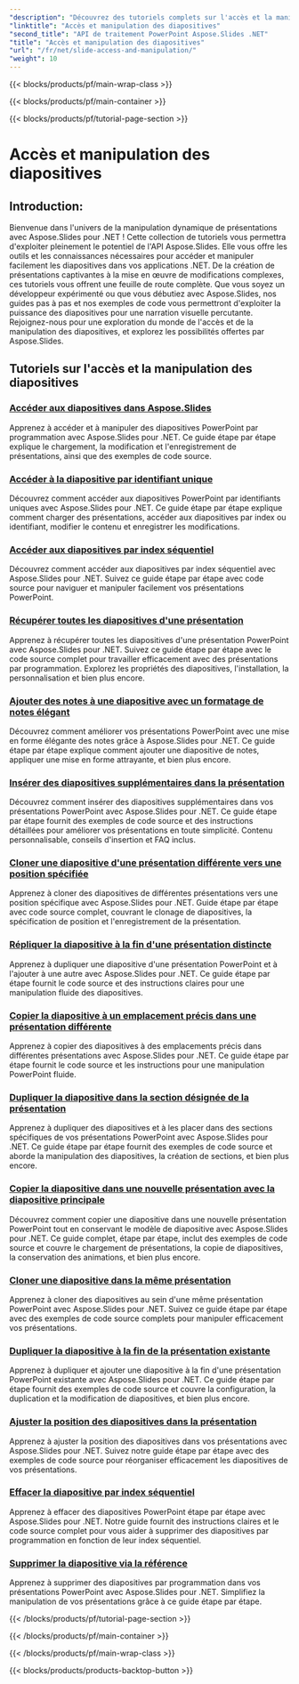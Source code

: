 ```yaml
---
"description": "Découvrez des tutoriels complets sur l'accès et la manipulation des diapositives avec Aspose.Slides pour .NET. Apprenez à créer, modifier et améliorer vos présentations par programmation."
"linktitle": "Accès et manipulation des diapositives"
"second_title": "API de traitement PowerPoint Aspose.Slides .NET"
"title": "Accès et manipulation des diapositives"
"url": "/fr/net/slide-access-and-manipulation/"
"weight": 10
---
```


{{< blocks/products/pf/main-wrap-class >}}

{{< blocks/products/pf/main-container >}}

{{< blocks/products/pf/tutorial-page-section >}}

# Accès et manipulation des diapositives

## Introduction:

Bienvenue dans l'univers de la manipulation dynamique de présentations avec Aspose.Slides pour .NET ! Cette collection de tutoriels vous permettra d'exploiter pleinement le potentiel de l'API Aspose.Slides. Elle vous offre les outils et les connaissances nécessaires pour accéder et manipuler facilement les diapositives dans vos applications .NET. De la création de présentations captivantes à la mise en œuvre de modifications complexes, ces tutoriels vous offrent une feuille de route complète. Que vous soyez un développeur expérimenté ou que vous débutiez avec Aspose.Slides, nos guides pas à pas et nos exemples de code vous permettront d'exploiter la puissance des diapositives pour une narration visuelle percutante. Rejoignez-nous pour une exploration du monde de l'accès et de la manipulation des diapositives, et explorez les possibilités offertes par Aspose.Slides.

## Tutoriels sur l'accès et la manipulation des diapositives
### [Accéder aux diapositives dans Aspose.Slides](./accessing-slides/)
Apprenez à accéder et à manipuler des diapositives PowerPoint par programmation avec Aspose.Slides pour .NET. Ce guide étape par étape explique le chargement, la modification et l'enregistrement de présentations, ainsi que des exemples de code source.
### [Accéder à la diapositive par identifiant unique](./access-slide-by-id/)
Découvrez comment accéder aux diapositives PowerPoint par identifiants uniques avec Aspose.Slides pour .NET. Ce guide étape par étape explique comment charger des présentations, accéder aux diapositives par index ou identifiant, modifier le contenu et enregistrer les modifications.
### [Accéder aux diapositives par index séquentiel](./access-slide-by-index/)
Découvrez comment accéder aux diapositives par index séquentiel avec Aspose.Slides pour .NET. Suivez ce guide étape par étape avec code source pour naviguer et manipuler facilement vos présentations PowerPoint.
### [Récupérer toutes les diapositives d'une présentation](./access-all-slides/)
Apprenez à récupérer toutes les diapositives d'une présentation PowerPoint avec Aspose.Slides pour .NET. Suivez ce guide étape par étape avec le code source complet pour travailler efficacement avec des présentations par programmation. Explorez les propriétés des diapositives, l'installation, la personnalisation et bien plus encore.
### [Ajouter des notes à une diapositive avec un formatage de notes élégant](./add-notes-slide-with-notes-style/)
Découvrez comment améliorer vos présentations PowerPoint avec une mise en forme élégante des notes grâce à Aspose.Slides pour .NET. Ce guide étape par étape explique comment ajouter une diapositive de notes, appliquer une mise en forme attrayante, et bien plus encore.
### [Insérer des diapositives supplémentaires dans la présentation](./add-slides/)
Découvrez comment insérer des diapositives supplémentaires dans vos présentations PowerPoint avec Aspose.Slides pour .NET. Ce guide étape par étape fournit des exemples de code source et des instructions détaillées pour améliorer vos présentations en toute simplicité. Contenu personnalisable, conseils d'insertion et FAQ inclus.
### [Cloner une diapositive d'une présentation différente vers une position spécifiée](./clone-slide-from-another-presentation-specified-position/)
Apprenez à cloner des diapositives de différentes présentations vers une position spécifique avec Aspose.Slides pour .NET. Guide étape par étape avec code source complet, couvrant le clonage de diapositives, la spécification de position et l'enregistrement de la présentation.
### [Répliquer la diapositive à la fin d'une présentation distincte](./clone-slide-end-of-another-presentation/)
Apprenez à dupliquer une diapositive d'une présentation PowerPoint et à l'ajouter à une autre avec Aspose.Slides pour .NET. Ce guide étape par étape fournit le code source et des instructions claires pour une manipulation fluide des diapositives.
### [Copier la diapositive à un emplacement précis dans une présentation différente](./clone-slide-to-specific-position-in-another-presentation/)
Apprenez à copier des diapositives à des emplacements précis dans différentes présentations avec Aspose.Slides pour .NET. Ce guide étape par étape fournit le code source et les instructions pour une manipulation PowerPoint fluide.
### [Dupliquer la diapositive dans la section désignée de la présentation](./clone-slide-into-specified-section/)
Apprenez à dupliquer des diapositives et à les placer dans des sections spécifiques de vos présentations PowerPoint avec Aspose.Slides pour .NET. Ce guide étape par étape fournit des exemples de code source et aborde la manipulation des diapositives, la création de sections, et bien plus encore.
### [Copier la diapositive dans une nouvelle présentation avec la diapositive principale](./clone-slide-to-another-presentation-with-master/)
Découvrez comment copier une diapositive dans une nouvelle présentation PowerPoint tout en conservant le modèle de diapositive avec Aspose.Slides pour .NET. Ce guide complet, étape par étape, inclut des exemples de code source et couvre le chargement de présentations, la copie de diapositives, la conservation des animations, et bien plus encore.
### [Cloner une diapositive dans la même présentation](./clone-slide-within-same-presentation/)
Apprenez à cloner des diapositives au sein d'une même présentation PowerPoint avec Aspose.Slides pour .NET. Suivez ce guide étape par étape avec des exemples de code source complets pour manipuler efficacement vos présentations.
### [Dupliquer la diapositive à la fin de la présentation existante](./clone-slide-within-same-presentation-to-end/)
Apprenez à dupliquer et ajouter une diapositive à la fin d'une présentation PowerPoint existante avec Aspose.Slides pour .NET. Ce guide étape par étape fournit des exemples de code source et couvre la configuration, la duplication et la modification de diapositives, et bien plus encore.
### [Ajuster la position des diapositives dans la présentation](./change-slide-position/)
Apprenez à ajuster la position des diapositives dans vos présentations avec Aspose.Slides pour .NET. Suivez notre guide étape par étape avec des exemples de code source pour réorganiser efficacement les diapositives de vos présentations.
### [Effacer la diapositive par index séquentiel](./remove-slide-using-index/)
Apprenez à effacer des diapositives PowerPoint étape par étape avec Aspose.Slides pour .NET. Notre guide fournit des instructions claires et le code source complet pour vous aider à supprimer des diapositives par programmation en fonction de leur index séquentiel.
### [Supprimer la diapositive via la référence](./remove-slide-using-reference/)
Apprenez à supprimer des diapositives par programmation dans vos présentations PowerPoint avec Aspose.Slides pour .NET. Simplifiez la manipulation de vos présentations grâce à ce guide étape par étape.

{{< /blocks/products/pf/tutorial-page-section >}}

{{< /blocks/products/pf/main-container >}}

{{< /blocks/products/pf/main-wrap-class >}}

{{< blocks/products/products-backtop-button >}}